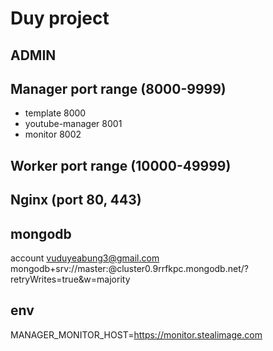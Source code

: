 # Duy project

## ADMIN

## Manager port range (8000-9999)
- template 8000
- youtube-manager 8001
- monitor 8002

## Worker port range (10000-49999)


## Nginx (port 80, 443)


## mongodb

account vuduyeabung3@gmail.com
mongodb+srv://master:<password>@cluster0.9rrfkpc.mongodb.net/?retryWrites=true&w=majority

## env
MANAGER_MONITOR_HOST=https://monitor.stealimage.com
